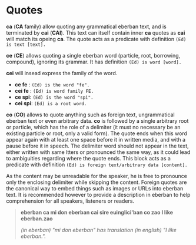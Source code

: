 # Quotes

__ca__ (__CA__ family) allow quoting any grammatical eberban text, and is
terminated by __cai__ (__CAI__). This text can itself contain inner __ca__
quotes as __cai__ will match its opeing __ca__. The quote acts as a predicate
with definition `(Ed) is text [text].`

__ce__ (__CE__) allows quoting a single eberban word (particle, root, borrowing,
compound), ignoring its grammar. It has definition `(Ed) is word [word].`

__cei__ will insead express the family of the word.

- __ce fe__ : `(Ed) is the word "fe".`
- __cei fe__ : `(Ed) is word family FE.`
- __ce spi__: `(Ed) is the word "spi".`
- __cei spi__: `(Ed) is a root word.`

__co__ (__CO__) allows to quote anything such as foreign text, ungrammatical
eberban text or even arbitrary data. __co__ is followed by a single arbitrary
root or particle, which has the role of a delimiter (it must no necessary be 
an existing particle or root, only a valid form). The quote ends when this
word appear again with at least one space before it in written media, and with
a pause before it in speech. The delimiter word should not appear in the text,
either written with same ltters or pronounced the same way, as it could lead to
ambiguities regarding where the quote ends. This block acts as a predicate
with definition `(Ed) is foreign text/arbitrary data [content].`

As the content may be unreadable for the speaker, he is free to pronounce
only the enclosing delimiter while skipping the content. Foreign quotes are
the canonical way to embed things such as images or URLs into eberban text.
It is recommended however to provide a description in eberban to help
comprehension for all speakers, listeners or readers.

> __eberban ca mi don eberban cai sire euinglici'ban co
> zao I like eberban.zao__ 
> 
> _(in eberban) "mi don eberban" has translation (in english)
> "I like eberban."._